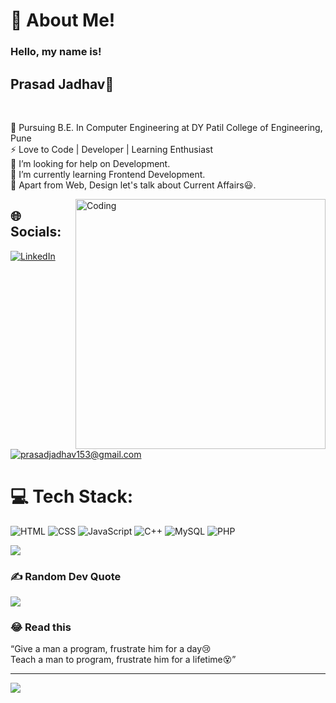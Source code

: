 # 💫 About Me!
### Hello, my name is!<br>
## Prasad Jadhav👋<br>
<br>

🔭 Pursuing B.E. In Computer Engineering at DY Patil College of Engineering, Pune <br>⚡ Love to Code | Developer | Learning Enthusiast <br>🤝 I’m looking for help on Development.<br>🌱 I’m  currently learning Frontend Development.<br>💬 Apart from Web, Design let's talk about Current Affairs:smiley:.<br>

<img align="right" alt="Coding" width="400" src="https://cdn.dribbble.com/users/1059583/screenshots/4171367/coding-freak.gif">

## 🌐 Socials:
[![LinkedIn](https://img.shields.io/badge/LinkedIn-%230077B5.svg?logo=linkedin&logoColor=white)](https://www.linkedin.com/in/prasad-jadhav-610668228/)
[![prasadjadhav153@gmail.com](https://img.shields.io/badge/prasadjadhav153%40gmail.com-%23D14836.svg?style=for-the-badge&logo=gmail&logoColor=white&height=40&width=180)](mailto:prasadjadhav153@gmail.com)



# 💻 Tech Stack:
![HTML](https://img.shields.io/badge/HTML-%23E34F26.svg?style=for-the-badge&logo=html5&logoColor=white)
![CSS](https://img.shields.io/badge/CSS-%231572B6.svg?style=for-the-badge&logo=css3&logoColor=white)
![JavaScript](https://img.shields.io/badge/JavaScript-%23F7DF1E.svg?style=for-the-badge&logo=javascript&logoColor=black)
![C++](https://img.shields.io/badge/c++-%2300599C.svg?style=for-the-badge&logo=c%2B%2B&logoColor=white)
![MySQL](https://img.shields.io/badge/mysql-%2300f.svg?style=for-the-badge&logo=mysql&logoColor=white) 
![PHP](https://img.shields.io/badge/PHP-%234F5B93.svg?style=for-the-badge&logo=php&logoColor=white)

![](https://github-readme-streak-stats.herokuapp.com/?user=prasadjadhav153&theme=dark&hide_border=false)<br/>

### ✍️ Random Dev Quote
![](https://quotes-github-readme.vercel.app/api?type=horizontal&theme=radical)

### 😂 Read this<br>
“Give a man a program, frustrate him for a day😢<br>
Teach a man to program, frustrate him for a lifetime😵”

---
[![](https://visitcount.itsvg.in/api?id=vishakha0411&icon=0&color=1)](https://visitcount.itsvg.in)
